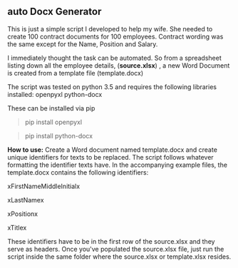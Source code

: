 ## auto Docx Generator

This is just a simple script I developed to help my wife. She needed to create 100 contract documents for 100 employees. Contract wording was the same except for the Name, Position and Salary.

I immediately thought the task can be automated.
So from a spreadsheet listing down all the employee details, (**source.xlsx**) , a new Word Document is created from a template file (template.docx)

The script was tested on python 3.5 and requires the following libraries installed:
openpyxl
python-docx

These can be installed via pip
>pip install openpyxl

>pip install python-docx

**How to use:**
Create a Word document named template.docx and create unique identifiers for texts to be replaced. The script follows whatever formatting the identifier texts have. In the accompanying example files, the template.docx contains the following identifiers:

xFirstNameMiddleInitialx

xLastNamex

xPositionx

xTitlex

These identifiers have to be in the first row of the source.xlsx and they serve as headers. Once you've populated the source.xlsx file, just run the script inside the same folder where the source.xlsx or template.xlsx resides.
